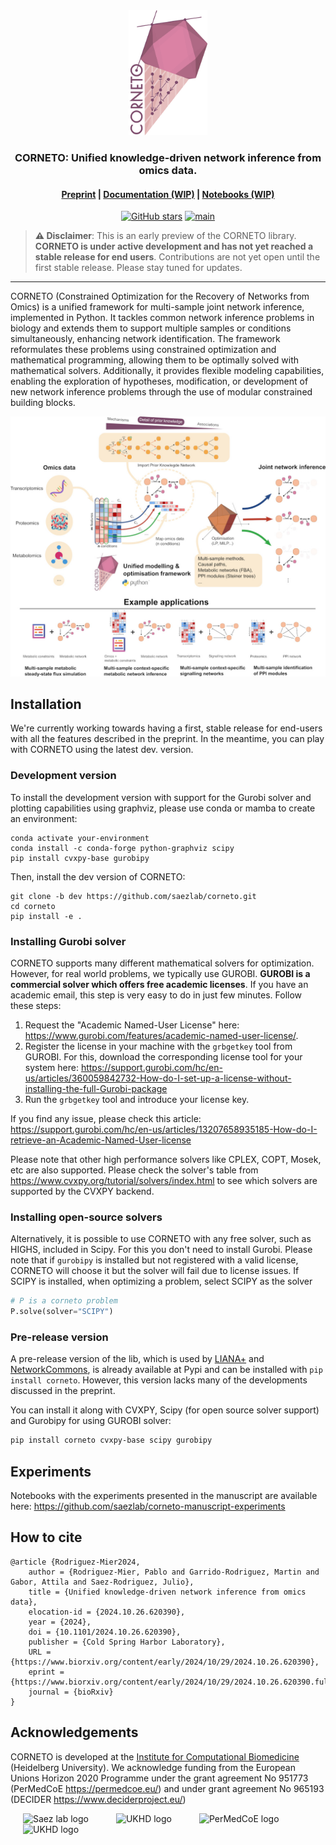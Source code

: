 <div align="center"> 
<img alt="corneto logo" src="docs/_static/logo/corneto-logo-512px.png" height="200"/>
<br>
<h3>CORNETO: Unified knowledge-driven network inference from omics data.</h3>


<h4>

[Preprint](https://doi.org/10.1101/2024.10.26.620390) | [Documentation (WIP)](https://saezlab.github.io/corneto) | [Notebooks (WIP)](https://github.com/saezlab/corneto/tree/main/docs/tutorials)

</h4>

<!-- badges: start -->
[![GitHub stars](https://img.shields.io/github/stars/saezlab/corneto)](https://github.com/saezlab/corneto/stargazers)
[![main](https://github.com/saezlab/corneto/actions/workflows/unit-tests.yml/badge.svg)](https://github.com/saezlab/corneto/actions)
<!-- badges: end -->

</div>

> **⚠️ Disclaimer**: This is an early preview of the CORNETO library. **CORNETO is under active development and has not yet reached a stable release for end users**. Contributions are not yet open until the first stable release. Please stay tuned for updates.

---

CORNETO (Constrained Optimization for the Recovery of Networks from Omics) is a unified framework for multi-sample joint network inference, implemented in Python. It tackles common network inference problems in biology and extends them to support multiple samples or conditions simultaneously, enhancing network identification. The framework reformulates these problems using constrained optimization and mathematical programming, allowing them to be optimally solved with mathematical solvers. Additionally, it provides flexible modeling capabilities, enabling the exploration of hypotheses, modification, or development of new network inference problems through the use of modular constrained building blocks.

<p align="center">
  <img alt="CORNETO abstract" src="docs/_static/corneto-fig-abstract-v3.jpg" width="720" style="max-width: 100%; height: auto;">
</p>

## Installation

We're currently working towards having a first, stable release for end-users with all the features described in the preprint. In the meantime, you can play with CORNETO using the latest dev. version.

### Development version

To install the development version with support for the Gurobi solver and plotting capabilities using graphviz, please use conda or mamba to create an environment:

```
conda activate your-environment
conda install -c conda-forge python-graphviz scipy
pip install cvxpy-base gurobipy
```

Then, install the dev version of CORNETO:
```
git clone -b dev https://github.com/saezlab/corneto.git
cd corneto
pip install -e .
```

### Installing Gurobi solver

CORNETO supports many different mathematical solvers for optimization. However, for real world problems, we typically use GUROBI.  **GUROBI is a commercial solver which offers free academic licenses**. If you have an academic email, this step is very easy to do in just few minutes. Follow these steps:

1. Request the "Academic Named-User License" here: https://www.gurobi.com/features/academic-named-user-license/.
2. Register the license in your machine with the `grbgetkey` tool from GUROBI. For this, download the corresponding license tool for your system here: https://support.gurobi.com/hc/en-us/articles/360059842732-How-do-I-set-up-a-license-without-installing-the-full-Gurobi-package
3. Run the `grbgetkey` tool and introduce your license key.

If you find any issue, please check this article: https://support.gurobi.com/hc/en-us/articles/13207658935185-How-do-I-retrieve-an-Academic-Named-User-license   

Please note that other high performance solvers like CPLEX, COPT, Mosek, etc are also supported. Please check the solver's table from https://www.cvxpy.org/tutorial/solvers/index.html to see which solvers are supported by the CVXPY backend. 

### Installing open-source solvers

Alternatively, it is possible to use CORNETO with any free solver, such as HIGHS, included in Scipy. For this you don't need to install Gurobi. Please note that if `gurobipy` is installed but not registered with a valid license, CORNETO will choose it but the solver will fail due to license issues. If SCIPY is installed, when optimizing a problem, select SCIPY as the solver

```python
# P is a corneto problem
P.solve(solver="SCIPY")
```

### Pre-release version

A pre-release version of the lib, which is used by [LIANA+](https://liana-py.readthedocs.io/) and [NetworkCommons](https://networkcommons.readthedocs.io/), is already available at Pypi and can be installed with `pip install corneto`. However, this version lacks many of the developments discussed in the preprint. 

You can install it along with CVXPY, Scipy (for open source solver support) and Gurobipy for using GUROBI solver:

```bash
pip install corneto cvxpy-base scipy gurobipy
```

## Experiments

Notebooks with the experiments presented in the manuscript are available here: https://github.com/saezlab/corneto-manuscript-experiments

## How to cite

```
@article {Rodriguez-Mier2024,
	author = {Rodriguez-Mier, Pablo and Garrido-Rodriguez, Martin and Gabor, Attila and Saez-Rodriguez, Julio},
	title = {Unified knowledge-driven network inference from omics data},
	elocation-id = {2024.10.26.620390},
	year = {2024},
	doi = {10.1101/2024.10.26.620390},
	publisher = {Cold Spring Harbor Laboratory},
	URL = {https://www.biorxiv.org/content/early/2024/10/29/2024.10.26.620390},
	eprint = {https://www.biorxiv.org/content/early/2024/10/29/2024.10.26.620390.full.pdf},
	journal = {bioRxiv}
}
```

## Acknowledgements

CORNETO is developed at the [Institute for Computational Biomedicine](https://saezlab.org) (Heidelberg University). We acknowledge funding from the European Unions Horizon 2020 Programme under the grant agreement No 951773 (PerMedCoE https://permedcoe.eu/) and under grant agreement No 965193 (DECIDER https://www.deciderproject.eu/)

<div align="left">
  <img src="https://raw.githubusercontent.com/saezlab/.github/main/profile/logos/saezlab.png" alt="Saez lab logo" height="64px" style="margin: 0 20px;">
  <img src="https://yt3.googleusercontent.com/ytc/AIf8zZSHTQJs12aUZjHsVBpfFiRyrK6rbPwb-7VIxZQk=s176-c-k-c0x00ffffff-no-rj" alt="UKHD logo" height="64px" style="margin: 0 20px;">
  <img src="https://lcsb-biocore.github.io/COBREXA.jl/stable/assets/permedcoe.svg" alt="PerMedCoE logo" height="64px" style="margin: 0 20px;">
  <img src="https://raw.githubusercontent.com/saezlab/corneto/refs/heads/main/docs/_static/decider-eu-logo.png" alt="UKHD logo" height="64px" style="margin: 0 20px;">
</div>
